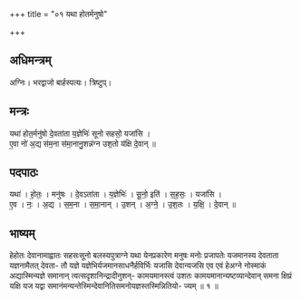 +++
title = "०१ यथा होतर्मनुषो"

+++
## अधिमन्त्रम्
अग्निः। भरद्वाजो बार्हस्पत्यः। त्रिष्टुप्।

## मन्त्रः
यथा॑ होत॒र्मनु॑षो दे॒वता॑ता य॒ज्ञेभिः॑ सूनो सहसो॒ यजा॑सि ।  
ए॒वा नो॑ अ॒द्य स॑म॒ना स॑मा॒नानु॒शन्न॑ग्न उश॒तो य॑क्षि दे॒वान् ॥

## पदपाठः
यथा॑ । हो॒तः॒ । मनु॑षः । दे॒वऽता॑ता । य॒ज्ञेभिः॑ । सू॒नो॒ इति॑ । स॒ह॒सः॒ । यजा॑सि ।  
ए॒व । नः॒ । अ॒द्य । स॒म॒ना । स॒मा॒नान् । उ॒शन् । अ॒ग्ने॒ । उ॒श॒तः । य॒क्षि॒ । दे॒वान् ॥

## भाष्यम्
हेहोतः देवानामाह्वातः सहसःसूनो बलस्यपुत्राग्ने यथा येनप्रकारेण मनुषः मनोः प्रजापतेः यजमानस्य देवताता यज्ञनामैतत् देवता- तौ यज्ञे यज्ञेभिर्यजमानसाधनैर्हविर्भिः यजासि देवान्यजसि एव एवं हेअग्ने नोस्माकं अद्यास्मिन्यज्ञे समानान् त्वत्सदृशानिन्द्रादीनुशन्- कामयमानस्त्वं उशतः कामयमानान्यष्टव्यान्देवान् समना क्षिप्रं यक्षि यज यद्वा समानंमन्यन्तेस्मिन्देवानितिसमनोयज्ञस्तस्मिन्नितियो- ज्यम् ॥ १ ॥